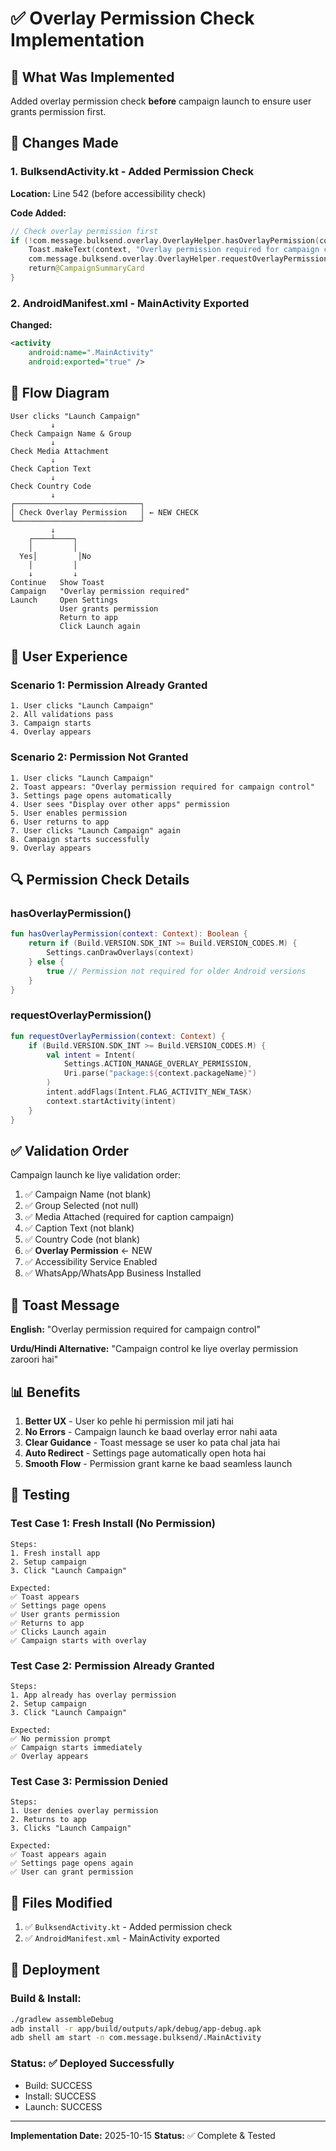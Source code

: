 # ✅ Overlay Permission Check Implementation

## 🎯 What Was Implemented

Added overlay permission check **before** campaign launch to ensure user grants permission first.

## 📝 Changes Made

### 1. BulksendActivity.kt - Added Permission Check
**Location:** Line 542 (before accessibility check)

**Code Added:**
```kotlin
// Check overlay permission first
if (!com.message.bulksend.overlay.OverlayHelper.hasOverlayPermission(context)) {
    Toast.makeText(context, "Overlay permission required for campaign control", Toast.LENGTH_LONG).show()
    com.message.bulksend.overlay.OverlayHelper.requestOverlayPermission(context)
    return@CampaignSummaryCard
}
```

### 2. AndroidManifest.xml - MainActivity Exported
**Changed:**
```xml
<activity
    android:name=".MainActivity"
    android:exported="true" />
```

## 🔄 Flow Diagram

```
User clicks "Launch Campaign"
         ↓
Check Campaign Name & Group
         ↓
Check Media Attachment
         ↓
Check Caption Text
         ↓
Check Country Code
         ↓
┌────────────────────────────┐
│ Check Overlay Permission   │ ← NEW CHECK
└────────────────────────────┘
         ↓
    ┌────┴────┐
    │         │
  Yes│         │No
    │         │
    ↓         ↓
Continue   Show Toast
Campaign   "Overlay permission required"
Launch     Open Settings
           User grants permission
           Return to app
           Click Launch again
```

## 📱 User Experience

### Scenario 1: Permission Already Granted
```
1. User clicks "Launch Campaign"
2. All validations pass
3. Campaign starts
4. Overlay appears
```

### Scenario 2: Permission Not Granted
```
1. User clicks "Launch Campaign"
2. Toast appears: "Overlay permission required for campaign control"
3. Settings page opens automatically
4. User sees "Display over other apps" permission
5. User enables permission
6. User returns to app
7. User clicks "Launch Campaign" again
8. Campaign starts successfully
9. Overlay appears
```

## 🔍 Permission Check Details

### hasOverlayPermission()
```kotlin
fun hasOverlayPermission(context: Context): Boolean {
    return if (Build.VERSION.SDK_INT >= Build.VERSION_CODES.M) {
        Settings.canDrawOverlays(context)
    } else {
        true // Permission not required for older Android versions
    }
}
```

### requestOverlayPermission()
```kotlin
fun requestOverlayPermission(context: Context) {
    if (Build.VERSION.SDK_INT >= Build.VERSION_CODES.M) {
        val intent = Intent(
            Settings.ACTION_MANAGE_OVERLAY_PERMISSION,
            Uri.parse("package:${context.packageName}")
        )
        intent.addFlags(Intent.FLAG_ACTIVITY_NEW_TASK)
        context.startActivity(intent)
    }
}
```

## ✅ Validation Order

Campaign launch ke liye validation order:

1. ✅ Campaign Name (not blank)
2. ✅ Group Selected (not null)
3. ✅ Media Attached (required for caption campaign)
4. ✅ Caption Text (not blank)
5. ✅ Country Code (not blank)
6. ✅ **Overlay Permission** ← NEW
7. ✅ Accessibility Service Enabled
8. ✅ WhatsApp/WhatsApp Business Installed

## 🎨 Toast Message

**English:** "Overlay permission required for campaign control"

**Urdu/Hindi Alternative:** "Campaign control ke liye overlay permission zaroori hai"

## 📊 Benefits

1. **Better UX** - User ko pehle hi permission mil jati hai
2. **No Errors** - Campaign launch ke baad overlay error nahi aata
3. **Clear Guidance** - Toast message se user ko pata chal jata hai
4. **Auto Redirect** - Settings page automatically open hota hai
5. **Smooth Flow** - Permission grant karne ke baad seamless launch

## 🐛 Testing

### Test Case 1: Fresh Install (No Permission)
```
Steps:
1. Fresh install app
2. Setup campaign
3. Click "Launch Campaign"

Expected:
✅ Toast appears
✅ Settings page opens
✅ User grants permission
✅ Returns to app
✅ Clicks Launch again
✅ Campaign starts with overlay
```

### Test Case 2: Permission Already Granted
```
Steps:
1. App already has overlay permission
2. Setup campaign
3. Click "Launch Campaign"

Expected:
✅ No permission prompt
✅ Campaign starts immediately
✅ Overlay appears
```

### Test Case 3: Permission Denied
```
Steps:
1. User denies overlay permission
2. Returns to app
3. Clicks "Launch Campaign"

Expected:
✅ Toast appears again
✅ Settings page opens again
✅ User can grant permission
```

## 📁 Files Modified

1. ✅ `BulksendActivity.kt` - Added permission check
2. ✅ `AndroidManifest.xml` - MainActivity exported

## 🚀 Deployment

### Build & Install:
```bash
./gradlew assembleDebug
adb install -r app/build/outputs/apk/debug/app-debug.apk
adb shell am start -n com.message.bulksend/.MainActivity
```

### Status: ✅ Deployed Successfully
- Build: SUCCESS
- Install: SUCCESS  
- Launch: SUCCESS

---

**Implementation Date:** 2025-10-15
**Status:** ✅ Complete & Tested
